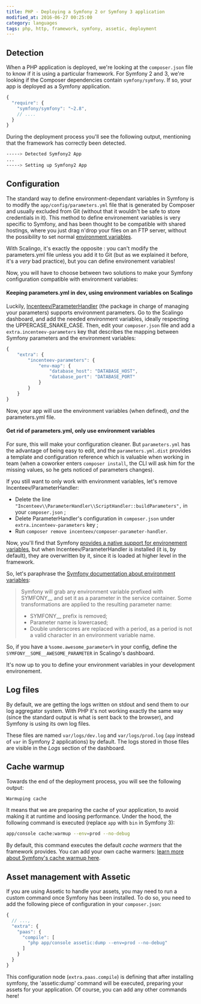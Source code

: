 ```yaml
---
title: PHP - Deploying a Symfony 2 or Symfony 3 application
modified_at: 2016-06-27 00:25:00
category: languages
tags: php, http, framework, symfony, assetic, deployment
---
```


## Detection

When a PHP application is deployed, we're looking at the `composer.json` file to know if it is using a particular framework. For Symfony 2 and 3, we're looking if the Composer dependencies contain `symfony/symfony`. If so, your app is deployed as a Symfony application.

```javascript
{
  "require": {
    "symfony/symfony": "~2.8",
    // ....
  }
}
```

During the deployment process you'll see the following output, mentioning that the framework has correctly been detected.

```bash
-----> Detected Symfony2 App
...
-----> Setting up Symfony2 App
```

## Configuration

The standard way to define environment-dependant variables in Symfony is to modify the `app/config/parameters.yml` file that is generated by Composer and usually excluded from Git (without that it wouldn't be safe to store credentials in it). This method to define environement variables is very specific to Symfony, and has been thought to be compatible with shared hostings, where you just drag n'drop your files on an FTP server, without the possibility to set normal [environment variables](https://en.wikipedia.org/wiki/Environment_variable).

With Scalingo, it's exactly the opposite : you can't modify the parameters.yml file unless you add it to Git (but as we explained it before, it's a _very_ bad practice), but you can define environement variables!

Now, you will have to choose between two solutions to make your Symfony configuration compatible with environment variables:

#### Keeping parameters.yml in dev, using environment variables on Scalingo

Luckily, [Incenteev/ParameterHandler](https://github.com/Incenteev/ParameterHandler) (the package in charge of managing your parameters) supports environment parameters. Go to the Scalingo dashboard, and add the needed environment variables, ideally respecting the UPPERCASE_SNAKE_CASE. Then, edit your `composer.json` file and add a `extra.incenteev-parameters` key that describes the mapping between Symfony parameters and the environment variables:

```js
{
    "extra": {
        "incenteev-parameters": {
            "env-map": {
                "database_host": "DATABASE_HOST",
                "database_port": "DATABASE_PORT"
            }
        }
    }
}
```

Now, your app will use the environment variables (when defined), *and* the parameters.yml file.

#### Get rid of parameters.yml, only use environment variables

For sure, this will make your configuration cleaner. But `parameters.yml` has the advantage of being easy to edit, and the `parameters.yml.dist` provides a template and configuration reference which is valuable when working in team (when a coworker enters `composer install`, the CLI will ask him for the missing values, so he gets noticed of parameters changes).

If you still want to only work with environment variables, let's remove Incenteev/ParameterHandler:

 - Delete the line `"Incenteev\\ParameterHandler\\ScriptHandler::buildParameters",` in your `composer.json` ;
 - Delete ParameterHandler's configuration in `composer.json` under `extra.incenteev-parameters` key ;
 - Run `composer remove incenteev/composer-parameter-handler`.

Now, you'll find that Symfony [provides a native support for environement variables](https://github.com/symfony/symfony/blob/0691506b1b89655e17a773f8d23efe9d86356a05/src/Symfony/Component/HttpKernel/Kernel.php#L530), but when Incenteev/ParameterHandler is installed (it is, by default), they are overwritten by it, since it is loaded at higher level in the framework.

So, let's paraphrase the [Symfony documentation about environment variables](https://symfony.com/doc/current/cookbook/configuration/external_parameters.html):

> Symfony will grab any environment variable prefixed with SYMFONY__ and set it as a parameter in the service container. Some transformations are applied to the resulting parameter name:
> 
>  - SYMFONY__ prefix is removed;
>  - Parameter name is lowercased;
>  - Double underscores are replaced with a period, as a period is not a valid character in an environment variable name.

So, if you have a `%some.awesome_parameter%` in your config, define the `SYMFONY__SOME__AWESOME_PARAMETER` in Scalingo's dashboard.

It's now up to you to define your environment variables in your development environement.


## Log files

By default, we are getting the logs written on stdout and send them to our log aggregator system. With PHP it's not working exactly the same way (since the standard output is what is sent back to the browser), and Symfony is using its own log files.

These files are named `var/logs/dev.log` and `var/logs/prod.log` (`app` instead of `var` in Symfony 2 applications) by default. The logs stored in those files are visible in the _Logs_ section of the dashboard.

## Cache warmup

Towards the end of the deployment process, you will see the following output:

```bash
Warmuping cache
```

It means that we are preparing the cache of your application, to avoid making it at runtime and loosing performance. Under the hood, the following command is executed (replace `app` with `bin` in Symfony 3):

```bash
app/console cache:warmup --env=prod --no-debug
```

By default, this command executes the default _cache warmers_ that the framework provides. You can add your own cache warmers: [learn more about Symfony's cache warmup here](http://blog.whiteoctober.co.uk/2014/02/25/symfony2-cache-warmup-explained/).

## Asset management with Assetic

If you are using Assetic to handle your assets, you may need to run a custom command once Symfony has been installed. To do so, you need to add the following piece of configuration in your `composer.json`:

```javascript
{
  // ...,
  "extra": {
    "paas": {
      "compile": [
        "php app/console assetic:dump --env=prod --no-debug"
      ]
    }
  }
}
```

This configuration node (`extra.paas.compile`) is defining that after installing symfony, the 'assetic:dump'
command will be executed, preparing your assets for your application. Of course, you can add any other commands here!
